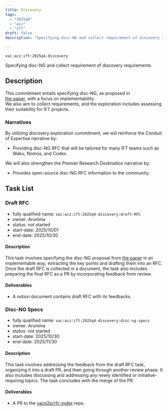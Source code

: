 ```yaml
---
title: Discovery
tags:
  - "2025q4"
  - "acz"
  - "ift"
draft: false
description: "Specifying disc-NG and collect requirement of discovery requirements"

---
```

 
`vac:acz:ift:2025q4-discovery`

Specifying disc-NG and collect requirement of discovery requirements
## Description
This commitment entails specifying disc-NG, as proposed in  
[the paper](https://sonnino.com/papers/disc-ng.pdf), with a focus on implementability.  
We also aim to collect requirements, and the exploration includes assessing their suitability for IFT projects.

### Narratives

By utilizing discovery exploration commitment, 
we will reinforce the Conduit of Expertise narrative by:
* Providing disc-NG RFC that will be tailored for many IFT teams such as Waku, Nomos, and Codex. 

We will also strengthen the Premier Research Destination narrative by:
* Provides open-source disc-NG RFC information to the community.

## Task List

### Draft RFC

* fully qualified name: `vac:acz:ift:2025q4-discovery:draft-RFC`
* owner: Arunima
* status: not started
* start-date: 2025/10/01
* end-date: 2025/10/30

#### Description

This task involves specifying the disc-NG proposal from [the paper](https://sonnino.com/papers/disc-ng.pdf)
in an implementable way, extracting the key points and drafting them into an RFC. 
Once the draft RFC is collected in a document, the task also includes preparing the final RFC as a PR 
by incorporating feedback from review.


#### Deliverables

* A notion document contains draft RFC with its feedbacks.

### Disc-NG Specs

* fully qualified name: `vac:acz:ift:2025q4-discovery:disc-ng-specs`
* owner: Arunima
* status: not started
* start-date: 2025/10/30
* end-date: 2025/11/30

#### Description

This task involves addressing the feedback from the draft RFC task, 
organizing it into a draft PR, and then going through another review phase. 
It also includes discussing and addressing any newly identified or initiative-requiring topics. 
The task concludes with the merge of the PR.


#### Deliverables

* A PR to the [vacp2p/rfc-index](https://github.com/vacp2p/rfc-index/) repo. 